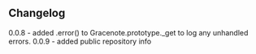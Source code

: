 ## Changelog

0.0.8 - added .error() to Gracenote.prototype._get to log any unhandled errors.
0.0.9 - added public repository info